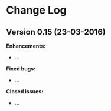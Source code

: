 # Change Log

## Version 0.15 (23-03-2016)

**Enhancements:**
- ...

**Fixed bugs:**
- ...

**Closed issues:**
- ...

